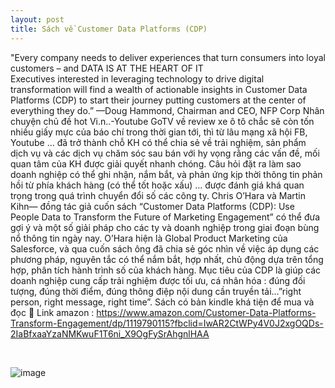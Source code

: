```yaml
---
layout: post
title: Sách về Customer Data Platforms (CDP)
---
```

"Every company needs to deliver experiences that turn consumers into loyal customers – and DATA IS AT THE HEART OF IT   
Executives interested in leveraging technology to drive digital transformation will find a wealth of actionable insights in Customer Data Platforms (CDP) to start their journey putting customers at the center of everything they do.”
—Doug Hammond, Chairman and CEO, NFP Corp
Nhân chuyện chủ đề hot Vi.n..-Youtube GoTV về review xe ô tô chắc sẽ còn tốn nhiều giấy mực của báo chí trong thời gian tới, thì từ lâu mạng xã hội FB, Youtube ...  đã trở thành chỗ KH có thể chia sẻ về trải nghiệm, sản phẩm dịch vụ và các dịch vụ chăm sóc sau bán với hy vọng rằng các vấn đề, mối quan tâm của KH được giải quyết nhanh chóng.
Câu hỏi đặt ra làm sao doanh nghiệp có thể ghi nhận, nắm bắt, và phản ứng kịp thời thông tin phản hồi từ phía khách hàng (có thể tốt hoặc xấu) ... được đánh giá khá quan trọng trong quá trình chuyển đổi số các công ty.
Chris O’Hara và Martin Kihn— đồng tác giả cuốn sách “Customer Data Platforms (CDP): Use People Data to Transform the Future of Marketing Engagement” có thể đưa gợi ý và một số giải pháp cho các ty và doanh nghiệp trong giai đoạn bùng nổ thông tin ngày nay.
O’Hara hiện là Global Product Marketing của Salesforce, và qua cuốn sách ông đã chia sẻ góc nhìn về việc áp dụng các phương pháp, nguyên tắc có thể nắm bắt, hợp nhất, chủ động dựa trên tổng hợp, phân tích hành trình số của khách hàng. Mục tiêu của CDP là giúp các doanh nghiệp cung cấp trải nghiệm được tối ưu, cá nhân hóa : đúng đối tượng, đúng thời điểm, đúng thông điệp nội dung cần truyền tải…”right person, right message, right time”. Sách có bản kindle khá tiện để mua và đọc 
🙂 Link amazon :
 <https://www.amazon.com/Customer-Data-Platforms-Transform-Engagement/dp/1119790115?fbclid=IwAR2CtWPy4V0J2xgOQDs-2IaBfxaaYzaNMKwuF1T6ni_X9OgFySrAhgnlHAA>

<br/>

![image](https://user-images.githubusercontent.com/52438010/116116318-390ff200-a6e5-11eb-85af-21798245270c.png)


